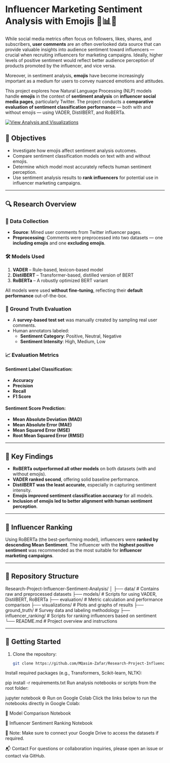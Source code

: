 # Influencer Marketing Sentiment Analysis with Emojis 🧠📊✨

While social media metrics often focus on followers, likes, shares, and subscribers, **user comments** are an often overlooked data source that can provide valuable insights into audience sentiment toward influencers — crucial when recruiting influencers for marketing campaigns. Ideally, higher levels of positive sentiment would reflect better audience perception of products promoted by the influencer, and vice versa.

Moreover, in sentiment analysis, **emojis** have become increasingly important as a medium for users to convey nuanced emotions and attitudes.

This project explores how Natural Language Processing (NLP) models handle **emojis** in the context of **sentiment analysis** on **influencer social media pages**, particularly Twitter. The project conducts a **comparative evaluation of sentiment classification performance** — both with and without emojis — using VADER, DistilBERT, and RoBERTa.

[![View Analysis and Visualizations](https://img.shields.io/badge/View-Data%20Visualizations-blue?style=for-the-badge&logo=plotly)](https://github.com/MQasim-Zafar/Research-Project-Influencer-Sentiment-Analysis/blob/main/Findings%20and%20Visualisations/README.md)


## 📌 Objectives

- Investigate how emojis affect sentiment analysis outcomes.
- Compare sentiment classification models on text with and without emojis.
- Determine which model most accurately reflects human sentiment perception.
- Use sentiment analysis results to **rank influencers** for potential use in influencer marketing campaigns.

---

## 🔍 Research Overview

### 🧾 Data Collection
- **Source**: Mined user comments from Twitter influencer pages.
- **Preprocessing**: Comments were preprocessed into two datasets — one **including emojis** and one **excluding emojis**.

### 🛠️ Models Used
1. **VADER** – Rule-based, lexicon-based model
2. **DistilBERT** – Transformer-based, distilled version of BERT
3. **RoBERTa** – A robustly optimized BERT variant

All models were used **without fine-tuning**, reflecting their **default performance** out-of-the-box.

### 🧪 Ground Truth Evaluation
- A **survey-based test set** was manually created by sampling real user comments.
- Human annotators labeled:
  - **Sentiment Category**: Positive, Neutral, Negative
  - **Sentiment Intensity**: High, Medium, Low

### 📈 Evaluation Metrics

#### Sentiment Label Classification:
- **Accuracy**
- **Precision**
- **Recall**
- **F1 Score**

#### Sentiment Score Prediction:
- **Mean Absolute Deviation (MAD)**
- **Mean Absolute Error (MAE)**
- **Mean Squared Error (MSE)**
- **Root Mean Squared Error (RMSE)**

---

## 🧠 Key Findings

- **RoBERTa outperformed all other models** on both datasets (with and without emojis).
- **VADER ranked second**, offering solid baseline performance.
- **DistilBERT was the least accurate**, especially in capturing sentiment intensity.
- **Emojis improved sentiment classification accuracy** for all models.
- **Inclusion of emojis led to better alignment with human sentiment perception**.

---

## 🧲 Influencer Ranking

Using RoBERTa (the best-performing model), influencers were **ranked by descending Mean Sentiment**. The influencer with the **highest positive sentiment** was recommended as the most suitable for **influencer marketing campaigns**.

---

## 📁 Repository Structure

Research-Project-Influencer-Sentiment-Analysis/
│
├── data/ # Contains raw and preprocessed datasets
├── models/ # Scripts for using VADER, DistilBERT, RoBERTa
├── evaluation/ # Metric calculation and performance comparison
├── visualizations/ # Plots and graphs of results
├── ground_truth/ # Survey data and labeling methodology
├── influencer_ranking/ # Scripts for ranking influencers based on sentiment
└── README.md # Project overview and instructions

---

## 🚀 Getting Started

1. Clone the repository:
   ```bash
   git clone https://github.com/MQasim-Zafar/Research-Project-Influencer-Sentiment-Analysis.git
Install required packages (e.g., Transformers, Scikit-learn, NLTK):

pip install -r requirements.txt
Run analysis notebooks or scripts from the root folder:

jupyter notebook
⚙️ Run on Google Colab
Click the links below to run the notebooks directly in Google Colab:

📓 Model Comparison Notebook

📓 Influencer Sentiment Ranking Notebook

📌 Note: Make sure to connect your Google Drive to access the datasets if required.

📬 Contact
For questions or collaboration inquiries, please open an issue or contact via GitHub.
